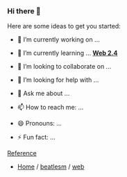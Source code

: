 ### Hi there 👋


Here are some ideas to get you started:

- 🔭 I’m currently working on ...  

- 🌱 I’m currently learning ... **[Web 2.4](https://github.com/beatlesm/web/tree/main/2.4)**

- 👯 I’m looking to collaborate on ...
- 🤔 I’m looking for help with ...
- 💬 Ask me about ...
- 📫 How to reach me: ...
- 😄 Pronouns: ...
- ⚡ Fun fact: ...

[Reference](https://github.com/beatlesm/beatlesm/tree/main/Reference)

- [Home](https://github.com/beatlesm) / [beatlesm](https://github.com/beatlesm/beatlesm) /  [web](https://github.com/beatlesm/web)